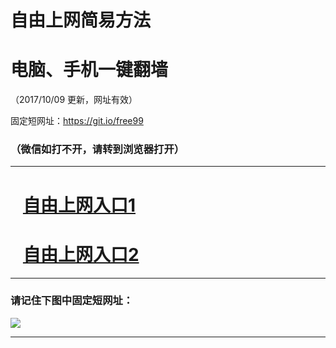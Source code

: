 ﻿# 自由上网简易方法

# 电脑、手机一键翻墙

（2017/10/09 更新，网址有效）

固定短网址：https://git.io/free99

### （微信如打不开，请转到浏览器打开）


***





# &nbsp;&nbsp; <a href="http://ft2325421080.fwq-tz-1001.info/fwqtz01.html?t=100900110927 " target="_blank">自由上网入口1</a>
# &nbsp;&nbsp; <a href="http://ft113032067.fwq-tz-1002.info/fwqtz02.html?t=100900117186 " target="_blank">自由上网入口2</a>
***

### 请记住下图中固定短网址：

<img src="https://s3-us-west-2.amazonaws.com/fwq-1001/yjfq-20170905okok.png" /> 


***

